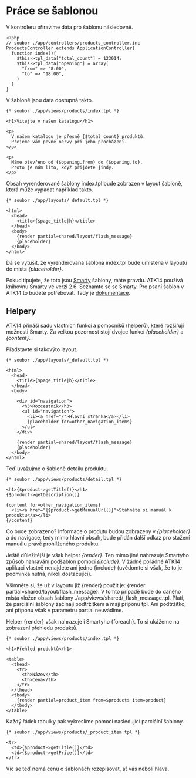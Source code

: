 Práce se šablonou
=================

V kontroleru přiravíme data pro šablonu následovně.

    <?php
    // soubor ./app/controllers/products_controller.inc
    ProductsController extends ApplicationController{
      function index(){
        $this->tpl_data["total_count"] = 123014;
        $this->tpl_data["opening"] = array(
          "from" => "8:00",
          "to" => "18:00",
        )
      }
    }

V šabloně jsou data dostupná takto.

    {* soubor ./app/views/products/index.tpl *}
    
    <h1>Vítejte v našem katalogu</h1>
    
    <p>
      V našem katalogu je přesně {$total_count} produktů.
      Přejeme vám pevné nervy při jeho procházení.
    </p>

    <p>
      Máme otevřeno od {$opening.from} do {$opening.to}.
      Proto je nám líto, když přijdete jindy.
    </p>

Obsah vyrenderované šablony index.tpl bude zobrazen v layout šabloně, která může vypadat například takto.
    
    {* soubor ./app/layouts/_default.tpl *}
    
    <html>
      <head>
        <title>{$page_title|h}</title>
      </head>
      <body>
        {render partial=shared/layout/flash_message}
        {placeholder}
      </body>
    </html>

Dá se vytušit, že vyrenderovaná šablona index.tpl bude umístěna v layoutu do místa *{placeholder}*.

Pokud tipujete, že toto jsou [Smarty](http://www.smarty.net/) šablony, máte pravdu. ATK14 používá knihovnu Smarty ve verzi 2.6.
Seznamte se se Smarty. Pro psaní šablon v ATK14 to budete potřebovat. Tady je [dokumentace](http://www.smarty.net/docsv2/en/).

Helpery
-------

ATK14 přináší sadu vlastních funkcí a pomocníků (helperů), které rozšiřují možnosti Smarty.
Za velkou pozornost stojí dvojce funkcí *{placeholder}* a *{content}*.

Přadstavte si takovýto layout.

    {* soubor ./app/layouts/_default.tpl *}
    
    <html>
      <head>
        <title>{$page_title|h}</title>
      </head>
      <body>

        <div id="navigation">
          <h3>Rozcestník</h3>
          <ul id="navigation">
            <li><a href="/">Hlavní stránka</a></li>
            {placeholder for=other_navigation_items}
          </ul>
        </div>

        {render partial=shared/layout/flash_message}
        {placeholder}
      </body>
    </html>

Teď uvažujme o šabloně detailu produktu.

    {* soubor ./app/views/products/detail.tpl *}

    <h1>{$product->getTitle()}</h1>
    {$product->getDescription()}

    {content for=other_navigation_items}
      <li><a href="{$product->getManualUrl()}">Stáhněte si manuál k produktu</a></li>
    {/content}

Co bude zobrazeno? Informace o produtu budou zobrazeny v *{placeholder}* a do navigace, tedy mimo hlavní obsah, bude přidán další odkaz pro stažení manuálu právě prohlíženého produktu.

Ještě důležitější je však helper *{render}*. Ten mimo jiné nahrazuje Smartyho způsob nahravání podšablon pomocí *{include}*. V žádné pořádné ATK14 aplikaci vlastně nenajdete ani jedno
{include} (uvědomte si však, že to je podmínka nutná, nikoli dostačující).

Všimněte si, že už v layoutu již {render} použit je: {render partial=shared/layout/flash_message}. V tomto případě bude do daného místa vložen obsah šablony ./app/views/shared/\_flash\_message.tpl.
Platí, že parciální šablony začínají podtržítkem a mají příponu tpl. Ani podtržítko, ani příponu však v parametru partial neuvádíme.

Helper {render} však nahrazuje i Smartyho {foreach}. To si ukážeme na zobrazení přehledu produktů.

    {* soubor ./app/views/products/index.tpl *}

    <h1>Přehled produktů</h1>
  
    <table>
      <thead>
        <tr>
          <th>Název</th>
          <th>Cena</th>
        </tr>
      </thead>
      <tbody>
        {render partial=product_item from=$products item=product}
      </tbody>
    </table>

Každý řádek tabulky pak vykreslíme pomocí nasledující parciální šablony.

    {* soubor ./app/views/products/_product_item.tpl *}
    
    <tr>
      <td>{$product->getTitle()}</td>
      <td>{$product->getPrice()}</td>
    </tr>


Víc se teď nemá cenu o šablonách rozepisovat, ať vás nebolí hlava.
